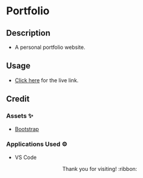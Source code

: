 # Portfolio

## Description

- A personal portfolio website.

## Usage

- [Click here](https://hbarry89.github.io/) for the live link.

## Credit

### Assets :sparkles:
- [Bootstrap](https://getbootstrap.com/)

### Applications Used :gear:
- VS Code

<p align="center">Thank you for visiting! :ribbon:</p>